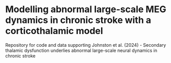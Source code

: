 # Modelling abnormal large-scale MEG dynamics in chronic stroke with a corticothalamic model
Repository for code and data supporting Johnston et al. (2024) - Secondary thalamic dysfunction underlies abnormal large-scale neural dynamics in chronic stroke
